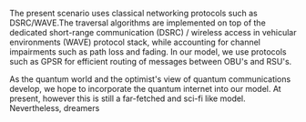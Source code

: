 The present scenario uses classical networking protocols such as DSRC/WAVE.The traversal algorithms are implemented on top of the dedicated short-range 
communication (DSRC) / wireless access in vehicular environments (WAVE) protocol stack, while accounting for channel impairments such as path loss and fading.
In our model, we use protocols such as GPSR for efficient routing of messages between OBU's and RSU's.

As the quantum world and the optimist's view of quantum communications develop, we hope to incorporate the quantum internet into our model. At present, however
this is still a far-fetched and sci-fi like model. Nevertheless, dreamers
